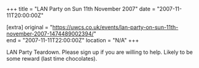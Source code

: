 +++
title = "LAN Party on Sun 11th November 2007"
date = "2007-11-11T20:00:00Z"

[extra]
original = "https://uwcs.co.uk/events/lan-party-on-sun-11th-november-2007-1474489002394/"    
end = "2007-11-11T22:00:00Z"
location = "N/A"
+++

LAN Party Teardown. Please sign up if you are willing to help. Likely to be some reward (last time chocolates).

